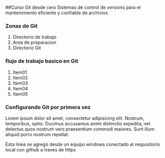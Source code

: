 ##Curso Git desde cero
Sistemas de control de versions para el mantenimiento eficiente y confiable de archivios

### Zonas de Git
1. Directorio de trabajo
2. Area de preparacion
3. Directorio Git

### flujo de trabajo basico en Git
1. Item01
2. Item02
3. Item03
4. Item04
5. Item05


### Configurando Git por primera vez
Lorem ipsum dolor sit amet, consectetur adipisicing elit. Nostrum, temporibus, optio. Ducimus accusamus animi distinctio expedita, vel delectus quos nostrum vero praesentium commodi maiores. Sunt illum aliquid porro nostrum repellat.

Esta linea se agregó desde un equipo windows conectado al respositorio local con github a traves de https